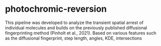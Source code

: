 # photochromic-reversion
This pipeline was developed to analyze the transient spatial arrest of individual molecules and builds on the previously published diffusional fingerprinting method (Pinholt et al., 2021). Based on various features such as the diffusional fingerprint, step length, angles, KDE, intersections 